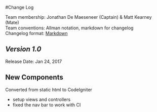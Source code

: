 #Change Log

Team membership:  Jonathan De Maeseneer (Captain) & Matt Kearney (Mate)  
Team conventions: Allman notation, markdown for changelog  
Changelog format: [Markdown](https://github.com/adam-p/markdown-here/wiki/Markdown-Cheatsheet) 

## *Version 1.0*

Release Date: Jan 24, 2017

## New Components

Converted from static html to CodeIgniter
- setup views and controllers
- fixed the nav bar to work with CI
